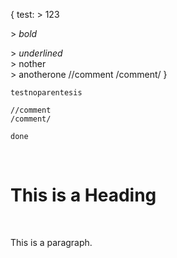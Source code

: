 {
    test: > 123 <p>
          > *bold* </p>
          > _underlined_ <br>
          > nother </br>
          > anotherone
          //comment
          /comment/
}

    testnoparentesis
    
    //comment
    /comment/
    
    done
    
    
<html>
<body>

</br><h1>This is a Heading</h1>
</br><p>This is a paragraph.</p>

</body>
</html>

